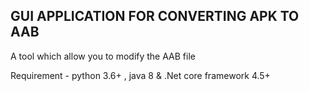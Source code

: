 ## GUI APPLICATION FOR CONVERTING APK TO AAB 

A tool which allow you to modify the AAB file 

Requirement - python 3.6+ , java 8 & .Net core framework 4.5+



